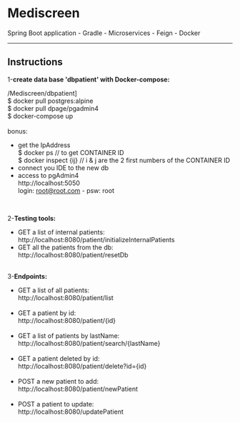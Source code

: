 # Mediscreen

Spring Boot application - Gradle - Microservices - Feign - Docker

---
**Instructions**
---

1-**create data base 'dbpatient' with Docker-compose:**<br>

/Mediscreen/dbpatient]<br>
$ docker pull postgres:alpine<br>
$ docker pull dpage/pgadmin4<br>
$ docker-compose up<br><br>
bonus:<br>
- get the IpAddress<br>
$ docker ps // to get CONTAINER ID<br>
$ docker inspect {ij} // i & j are the 2 first numbers of the CONTAINER ID<br>
- connect you IDE to the new db<br>
- access to pgAdmin4<br>
http://localhost:5050 <br>
login: root@root.com - psw: root<br>
<br>

2-**Testing tools:**<br>

- GET a list of internal patients: <br>
  http://localhost:8080/patient/initializeInternalPatients
  <br>
- GET all the patients from the db: <br>
  http://localhost:8080/patient/resetDb
  <br>
  <br>

3-**Endpoints:**<br>

- GET a list of all patients:<br>
  http://localhost:8080/patient/list <br>
  <br>
- GET a patient by id: <br>
  http://localhost:8080/patient/{id} <br>
  <br>
- GET a list of patients by lastName: <br>
  http://localhost:8080/patient/search/{lastName} <br>
  <br>
- GET a patient deleted by id: <br>
  http://localhost:8080/patient/delete?id={id} <br>
  <br>
- POST a new patient to add:<br>
  http://localhost:8080/patient/newPatient <br>
  <br>
- POST a patient to update:<br>
  http://localhost:8080/updatePatient <br>
  <br>